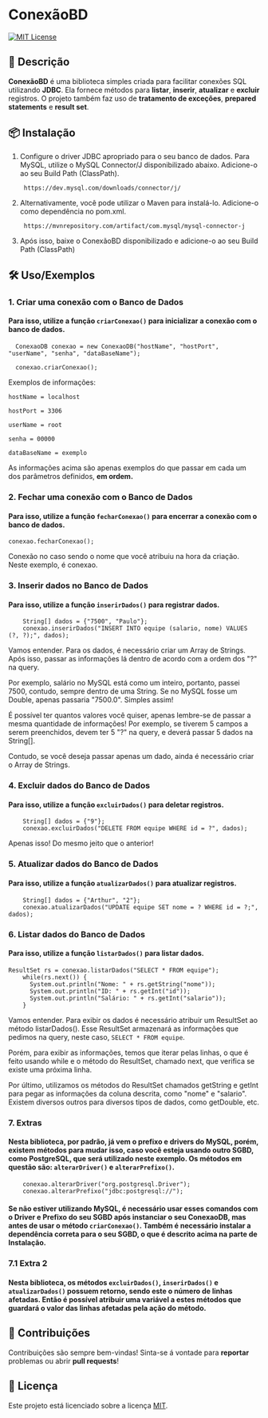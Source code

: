 
# ConexãoBD
[![MIT License](https://img.shields.io/badge/License-MIT-green.svg)](https://choosealicense.com/licenses/mit/)

## 📄 Descrição

**ConexãoBD** é uma biblioteca simples criada para facilitar conexões SQL utilizando **JDBC**. Ela fornece métodos para **listar**, **inserir**, **atualizar** e **excluir** registros. O projeto também faz uso de **tratamento de exceções**, **prepared statements** e **result set**.

## 📦 Instalação

1. Configure o driver JDBC apropriado para o seu banco de dados. Para MySQL, utilize o MySQL Connector/J disponibilizado abaixo. Adicione-o ao seu Build Path (ClassPath).

        https://dev.mysql.com/downloads/connector/j/

2. Alternativamente, você pode utilizar o Maven para instalá-lo. Adicione-o como dependência no pom.xml.

        https://mvnrepository.com/artifact/com.mysql/mysql-connector-j

3. Após isso, baixe o ConexãoBD disponibilizado e adicione-o ao seu Build Path (ClassPath)





## 🛠 Uso/Exemplos

###  1. Criar uma conexão com o Banco de Dados
#### Para isso, utilize a função `criarConexao()` para inicializar a conexão com o banco de dados.

      ConexaoDB conexao = new ConexaoDB("hostName", "hostPort", "userName", "senha", "dataBaseName");

      conexao.criarConexao();

Exemplos de informações:

`hostName = localhost`

`hostPort = 3306`

`userName = root`

`senha = 00000`

`dataBaseName = exemplo`
 
As informações acima são apenas exemplos do que passar em cada um dos parâmetros definidos, **em ordem.**

###  2. Fechar uma conexão com o Banco de Dados
#### Para isso, utilize a função `fecharConexao()` para encerrar a conexão com o banco de dados.

    conexao.fecharConexao();

Conexão no caso sendo o nome que você atribuiu na hora da criação. Neste exemplo, é conexao.

###  3. Inserir dados no Banco de Dados
#### Para isso, utilize a função `inserirDados()` para registrar dados.

		String[] dados = {"7500", "Paulo"};
		conexao.inserirDados("INSERT INTO equipe (salario, nome) VALUES (?, ?);", dados); 
	
Vamos entender. Para os dados, é necessário criar um Array de Strings. 
Após isso, passar as informações lá dentro de acordo com a ordem dos "?" na query.

Por exemplo, salário no MySQL está como um inteiro, portanto, passei 7500, contudo, sempre dentro de uma String.
Se no MySQL fosse um Double, apenas passaria "7500.0". Simples assim!

É possível ter quantos valores você quiser, apenas lembre-se de passar a mesma quantidade de informações!
Por exemplo, se tiverem 5 campos a serem preenchidos, devem ter 5 "?" na query, e deverá passar 5 dados na String[].

 Contudo, se você deseja passar apenas um dado, ainda é necessário criar o Array de Strings.

###  4. Excluir dados do Banco de Dados
#### Para isso, utilize a função `excluirDados()` para deletar registros.

		String[] dados = {"9"};
		conexao.excluirDados("DELETE FROM equipe WHERE id = ?", dados); 

Apenas isso! Do mesmo jeito que o anterior!

###  5. Atualizar dados do Banco de Dados
#### Para isso, utilize a função `atualizarDados()` para atualizar registros.

		String[] dados = {"Arthur", "2"};
		conexao.atualizarDados("UPDATE equipe SET nome = ? WHERE id = ?;", dados);

###  6. Listar dados do Banco de Dados
#### Para isso, utilize a função `listarDados()` para listar dados.

    ResultSet rs = conexao.listarDados("SELECT * FROM equipe");
        while(rs.next()) {
          System.out.println("Nome: " + rs.getString("nome"));
          System.out.println("ID: " + rs.getInt("id"));
          System.out.println("Salário: " + rs.getInt("salario"));
        }
  
Vamos entender. Para exibir os dados é necessário atribuir um ResultSet ao método listarDados(). Esse ResultSet armazenará as informações que pedimos na query, neste caso, `SELECT * FROM equipe`. 

Porém, para exibir as informações, temos que iterar pelas linhas, o que é feito usando while e o método do ResultSet, chamado next, que verifica se existe uma próxima linha.

Por último, utilizamos os métodos do ResultSet chamados getString e getInt para pegar as informações da coluna descrita, como "nome" e "salario". Existem diversos outros para diversos tipos de dados, como getDouble, etc.

###  7. Extras
#### Nesta biblioteca, por padrão, já vem o prefixo e drivers do MySQL, porém, existem métodos para mudar isso, caso você esteja usando outro SGBD, como PostgreSQL, que será utilizado neste exemplo. Os métodos em questão são: `alterarDriver()` e `alterarPrefixo()`.

		conexao.alterarDriver("org.postgresql.Driver");
		conexao.alterarPrefixo("jdbc:postgresql://");

#### Se não estiver utilizando MySQL, é necessário usar esses comandos com o Driver e Prefixo do seu SGBD **após** instanciar o seu ConexaoDB, mas **antes** de usar o método `criarConexao()`. Também é necessário instalar a dependência correta para o seu SGBD, o que é descrito acima na parte de Instalação.

### 7.1 Extra 2
#### Nesta biblioteca, os métodos `excluirDados()`, `inserirDados()` e `atualizarDados()` possuem retorno, sendo este o número de linhas afetadas. Então é possível atribuir uma variável a estes métodos que guardará o valor das linhas afetadas pela ação do método.








  
  

## 🤝 Contribuições

Contribuições são sempre bem-vindas! Sinta-se á vontade para **reportar** problemas ou abrir **pull requests**!


## 📄 Licença

Este projeto está licenciado sobre a licença [MIT](https://choosealicense.com/licenses/mit/).


